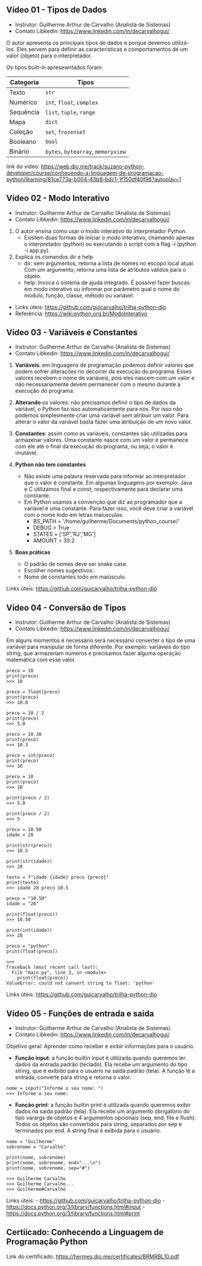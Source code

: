 ## Vídeo 01 - Tipos de Dados

- Instrutor: Guilherme Arthur de Carvalho (Analista de Sistemas)
- Contato Libkedin: https://www.linkedin.com/in/decarvalhogui/

O autor apresenta os principais tipos de dados e porque devemos utilizá-los. Eles servem para definir as caracteristicas e comportamentos de um valor (objeto) para o interpretador. 

Os tipos built-in apresewntados foram:

| Categoria  | Tipos                                |
|------------|---------------------------------------|
| Texto      | `str`                                 |
| Numérico   | `int`, `float`, `complex`             |
| Sequência  | `list`, `tuple`, `range`              |
| Mapa       | `dict`                                |
| Coleção    | `set`, `frozenset`                    |
| Booleano   | `bool`                                |
| Binário    | `bytes`, `bytearray`, `memoryview`    |



link do vídeo: https://web.dio.me/track/suzano-python-developer/course/conhecendo-a-linguagem-de-programacao-python/learning/81ce773a-b004-43b8-bdc1-1f150df40f96?autoplay=1

## Vídeo 02 - Modo Interativo

- Instrutor: Guilherme Arthur de Carvalho (Analista de Sistemas)
- Contato Libkedin: https://www.linkedin.com/in/decarvalhogui/

1. O autor ensina como usar o modo interativo do interpretador Python.
    - Existem duas formas de iniciar o modo interativo, chamando apenas o interpretador (python) ou executando o script com a flag -i (python -i app.py).
2. Explica os comandos dir e help
    - dir: sem argumentos, retorna a lista de nomes no escopo local atual. Com um argumento, retorna uma lista de atributos válidos para o objeto. 
    - help: Invoca o sistema de ajuda integrado. É possível fazer buscas em modo interativo ou informar por parâmetro qual o nome do módulo, função, classe, método ou variável.

- Links úteis: https://github.com/guicarvalho/trilha-python-dio
- Referência: https://wiki.python.org.br/ModoInterativo

## Vídeo 03 - Variáveis e Constantes

- Instrutor: Guilherme Arthur de Carvalho (Analista de Sistemas)
- Contato Libkedin: https://www.linkedin.com/in/decarvalhogui/

1. __Variáveis__: em linguagens de programação podemos definir valores que podem sofrer alterações no decorrer da execução do programa. Esses valores recebem o nome de variáveis, pois eles nascem com um valor e não necessariamente devem permanecer com o mesmo durante a execução do programa.

2. __Alterando__ os valores: não precisamos definir o tipo de dados da variável, o Python faz isso automaticamente para nós. Por isso não podemos simplesmente criar uma variável sem atribuir um valor. Para alterar o valor da variável basta fazer uma atribuição de um novo valor.

3. __Constantes__: assim como as variáveis, constantes são utilizadas para armazenar valores. Uma constante nasce com um valor e permanece com ele até o final da execução do programa, ou seja, o valor é imutável.

4. __Python não tem constantes__
    - Não existe uma palavra reservada para informar ao interpretador que o valor é constante. Em algumas linguagens por exemplo: Java e C utilizamos final e const, respectivamente para declarar uma constante.
    - Em Python usamos a convenção que diz ao programador  que a variável é uma constante. Para fazer isso, você deve criar a variável com o nome todo em letras maíusculas: 
        - BS_PATH = '/home/guilherme/Documents/python_course/'
        - DEBUG = True
        - STATES = ['SP','RJ','MG']
        - AMOUNT = 30.2

5. __Boas práticas__
    - O padrão de nomes deve ser snake case.
    - Escolher nomes sugestivos.
    - Nome de constantes todo em maiúsculo.

Links úteis: https://github.com/guicarvalho/trilha-python-dio

## Vídeo 04 - Conversão de Tipos

- Instrutor: Guilherme Arthur de Carvalho (Analista de Sistemas)
- Contato Libkedin: https://www.linkedin.com/in/decarvalhogui/

Em alguns momentos é necessário será necessário converter o tipo de uma variável para manipular de forma diferente. Por exemplo: variáveis do tipo string, que armazenam números e precisamos fazer alguma operação matemática com esse valor.

```
preco = 10
print(preco)
>>> 10

preco = float(preco)
print(preco)
>>> 10.0

preco = 10 / 2
print(preco)
>>> 5.0

preco = 10.30
print(preco)
>>> 10.3

preco = int(preco)
print(preco)
>>> 10

preco = 10
print(preco)
>>> 10

print(preco / 2)
>>> 5.0

print(preco / 2)
>>> 5

preco = 10.50
idade = 28

print(str(preco))
>>> 10.5

print(str(idade))
>>> 28

texto = f"idade {idade} preco {preco}"
print(texto)
>>> idade 28 preco 10.5

preco = "10.50"
idade = "28"

print(float(preco))
>>> 10.50

print(int(idade))
>>> 28

preco = "python"
print(float(preco))

>>>
Traceback (most recent call last):
  File "main.py", line 3, in <module>
	print(float(preco))
ValueError: could not convert string to float: 'python'
```

Links úteis: https://github.com/guicarvalho/trilha-python-dio

## Vídeo 05 - Funções de entrada e saída

- Instrutor: Guilherme Arthur de Carvalho (Analista de Sistemas)
- Contato Libkedin: https://www.linkedin.com/in/decarvalhogui/

Objetivo geral: Aprender como receber e exibir informações para o usuário.

- __Função input__: a função builtin input é utilizada quando queremos ler dados da entrada padrão (teclado). Ela recebe um argumento do tipo string, que é exibido para o usuário na saída padrão (tela). A função lê a entrada, converte para string e retorna o valor.

```
nome = input("Informe o seu nome: ")
>>> Informe o seu nome: 
```

- __Função print__: a função builtin print é utilizada quando queremos exibir dados na saída padrão (tela). Ela recebe um argumento obrigatório do tipo varargs de objetos e 4 argumentos opcionais (sep, end, file e flush). Todos os objetos são convertidos para string, separados por sep e terminados por end. A string final é exibida para o usuário.

```
nome = "Guilherme"
sobrenome = "Carvalho"

print(nome, sobrenome)
print(nome, sobrenome, end="...\n")
print(nome, sobrenome, sep="#")

>>> Guilherme Carvalho
>>> Guilherme Carvalho...
>>> Guilherme#Carvalho
```

Links úteis:
    - https://github.com/guicarvalho/trilha-python-dio
    - https://docs.python.org/3/library/functions.html#input
    - https://docs.python.org/3/library/functions.html#print

## Certiicado: Conhecendo a Linguagem de Programação Python

Link do certificado: https://hermes.dio.me/certificates/BRMRBL10.pdf

